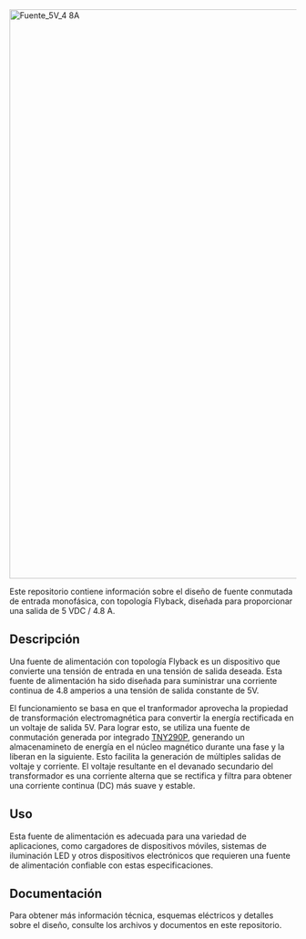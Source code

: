 
<img width="1000" alt="Fuente_5V_4 8A" src="https://github.com/AlanRavelo/Power_flyback_4.8A/assets/88397949/fb821288-8b77-4366-9bef-5bbf648218e7">

Este repositorio contiene información sobre el diseño de fuente conmutada de entrada monofásica, con topología Flyback, diseñada para proporcionar una salida de 5 VDC / 4.8 A.

## Descripción

Una fuente de alimentación con topología Flyback es un dispositivo que convierte una tensión de entrada en una tensión de salida deseada. Esta fuente de alimentación ha sido diseñada para suministrar una corriente continua de 4.8 amperios a una tensión de salida constante de 5V.

El funcionamiento se basa en que el tranformador aprovecha la propiedad de transformación electromagnética para convertir la energía rectificada en un voltaje de salida 5V. Para lograr esto, se utiliza una fuente de conmutación generada por integrado [TNY290P](https://www.power.com/sites/default/files/documents/tinyswitch-4_family_datasheetTW.pdf), generando un almacenamineto de energía en el núcleo magnético durante una fase y la liberan en la siguiente. Esto facilita la generación de múltiples salidas de voltaje y corriente. El voltaje resultante en el devanado secundario del transformador es una corriente alterna que se rectifica y filtra para obtener una corriente continua (DC) más suave y estable.
 
## Uso

Esta fuente de alimentación es adecuada para una variedad de aplicaciones, como cargadores de dispositivos móviles, sistemas de iluminación LED y otros dispositivos electrónicos que requieren una fuente de alimentación confiable con estas especificaciones.

## Documentación

Para obtener más información técnica, esquemas eléctricos y detalles sobre el diseño, consulte los archivos y documentos en este repositorio.
